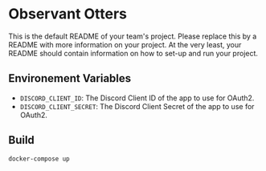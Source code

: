 # Observant Otters

This is the default README of your team's project. Please replace this by a README with more information on your project. At the very least, your README should contain information on how to set-up and run your project.

## Environement Variables

- `DISCORD_CLIENT_ID`: The Discord Client ID of the app to use for OAuth2.
- `DISCORD_CLIENT_SECRET`: The Discord Client Secret of the app to use for OAuth2.

## Build

`docker-compose up`